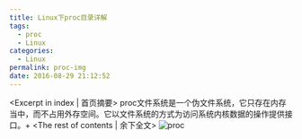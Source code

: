 ```yaml
---
title: Linux下proc目录详解
tags:
  - proc
  - Linux
categories:
  - Linux
permalink: proc-img
date: 2016-08-29 21:12:52
---
```

<Excerpt in index | 首页摘要>
 proc文件系统是一个伪文件系统，它只存在内存当中，而不占用外存空间。它以文件系统的方式为访问系统内核数据的操作提供接口。+<!-- more -->
<The rest of contents | 余下全文>
![proc](http://i3glong.oss-cn-beijing.aliyuncs.com/blog-img/proc.png)